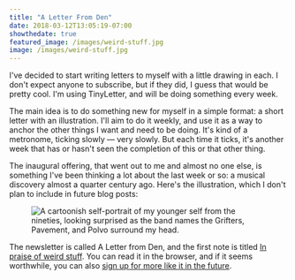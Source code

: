 ```yaml
---
title: "A Letter From Den"
date: 2018-03-12T13:05:19-07:00
showthedate: true
featured_image: /images/weird-stuff.jpg
image: /images/weird-stuff.jpg
---
```


I've decided to start writing letters to myself with a little drawing in each. I don't expect anyone to subscribe, but if they did, I guess that would be pretty cool. I'm using TinyLetter, and will be doing something every week.

The main idea is to do something new for myself in a simple format: a short letter with an illustration. I'll aim to do it weekly, and use it as a way to anchor the other things I want and need to be doing. It's kind of a metronome, ticking slowly &#8212; very slowly. But each time it ticks, it's another week that has or hasn't seen the completion of this or that other thing.

The inaugural offering, that went out to me and almost no one else, is something I've been thinking a lot about the last week or so: a musical discovery almost a quarter century ago. Here's the illustration, which I don't plan to include in future blog posts:

<figure>
    <img src="/images/weird-stuff.jpg" alt="A cartoonish self-portrait of my younger self from the nineties, looking surprised as the band names the Grifters, Pavement, and Polvo surround my head.">
</figure>

The newsletter is called A Letter from Den, and the first note is titled <a href="">In praise of weird stuff</a>. You can read it in the browser, and if it seems worthwhile, you can also <a href="https://tinyletter.com/denmch">sign up for more like it in the future</a>.